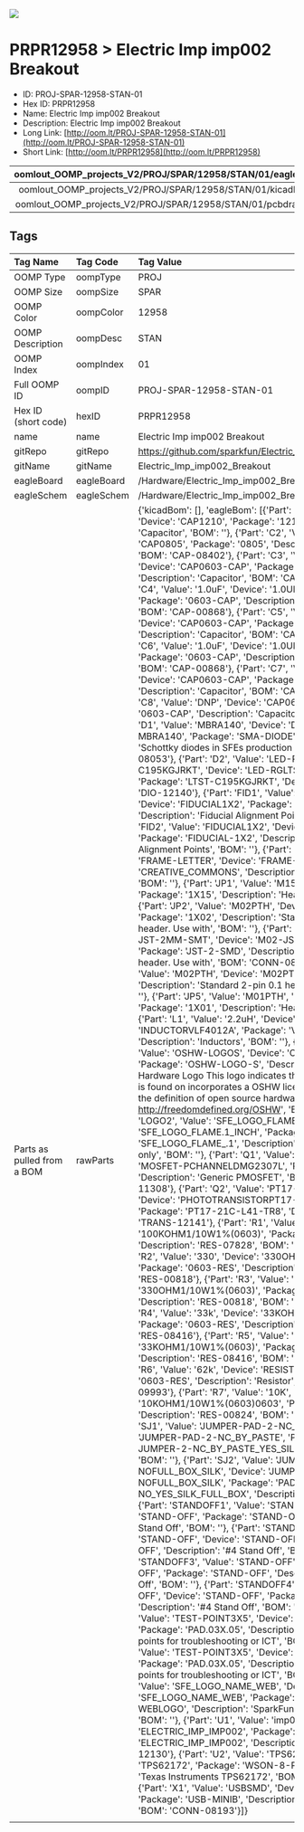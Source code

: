 


  
![][im]
# PRPR12958 > Electric Imp imp002 Breakout

- ID: PROJ-SPAR-12958-STAN-01
- Hex ID: PRPR12958
- Name: Electric Imp imp002 Breakout
- Description: Electric Imp imp002 Breakout
- Long Link: [http://oom.lt/PROJ-SPAR-12958-STAN-01](http://oom.lt/PROJ-SPAR-12958-STAN-01)
- Short Link: [http://oom.lt/PRPR12958](http://oom.lt/PRPR12958)
  

|oomlout_OOMP_projects_V2/PROJ/SPAR/12958/STAN/01/eagleImage.png|oomlout_OOMP_projects_V2/PROJ/SPAR/12958/STAN/01/eagleSchemImage.png|oomlout_OOMP_projects_V2/PROJ/SPAR/12958/STAN/01/kicadPcb3dFront.png|oomlout_OOMP_projects_V2/PROJ/SPAR/12958/STAN/01/kicadPcb3dBack.png|
| :---: | :---: | :---: | :---: |
|oomlout_OOMP_projects_V2/PROJ/SPAR/12958/STAN/01/kicadPcb3d.png|oomlout_OOMP_projects_V2/PROJ/SPAR/12958/STAN/01/bomBack.png|oomlout_OOMP_projects_V2/PROJ/SPAR/12958/STAN/01/bomFront.png|oomlout_OOMP_projects_V2/PROJ/SPAR/12958/STAN/01/pcbdraw.svg|
|oomlout_OOMP_projects_V2/PROJ/SPAR/12958/STAN/01/pcbdrawBack.svg||||

## Tags
  

|Tag Name|Tag Code|Tag Value|
| :--- | :--- | :--- |
|OOMP Type|oompType|PROJ|
|OOMP Size|oompSize|SPAR|
|OOMP Color|oompColor|12958|
|OOMP Description|oompDesc|STAN|
|OOMP Index|oompIndex|01|
|Full OOMP ID|oompID|PROJ-SPAR-12958-STAN-01|
|Hex ID (short code)|hexID|PRPR12958|
|name|name|Electric Imp imp002 Breakout|
|gitRepo|gitRepo|https://github.com/sparkfun/Electric_Imp_imp002_Breakout|
|gitName|gitName|Electric_Imp_imp002_Breakout|
|eagleBoard|eagleBoard|/Hardware/Electric_Imp_imp002_Breakout.brd|
|eagleSchem|eagleSchem|/Hardware/Electric_Imp_imp002_Breakout.sch|
|Parts as pulled from a BOM|rawParts|{'kicadBom': [], 'eagleBom': [{'Part': 'C1', 'Value': '10uF', 'Device': 'CAP1210', 'Package': '1210', 'Description': 'Capacitor', 'BOM': ''}, {'Part': 'C2', 'Value': '22uF', 'Device': 'CAP0805', 'Package': '0805', 'Description': 'Capacitor', 'BOM': 'CAP-08402'}, {'Part': 'C3', 'Value': '100pF', 'Device': 'CAP0603-CAP', 'Package': '0603-CAP', 'Description': 'Capacitor', 'BOM': 'CAP-07883'}, {'Part': 'C4', 'Value': '1.0uF', 'Device': '1.0UF-16V-10%(0603)', 'Package': '0603-CAP', 'Description': 'CAP-00868', 'BOM': 'CAP-00868'}, {'Part': 'C5', 'Value': '100pF', 'Device': 'CAP0603-CAP', 'Package': '0603-CAP', 'Description': 'Capacitor', 'BOM': 'CAP-07883'}, {'Part': 'C6', 'Value': '1.0uF', 'Device': '1.0UF-16V-10%(0603)', 'Package': '0603-CAP', 'Description': 'CAP-00868', 'BOM': 'CAP-00868'}, {'Part': 'C7', 'Value': '100pF', 'Device': 'CAP0603-CAP', 'Package': '0603-CAP', 'Description': 'Capacitor', 'BOM': 'CAP-07883'}, {'Part': 'C8', 'Value': 'DNP', 'Device': 'CAP0603-CAP', 'Package': '0603-CAP', 'Description': 'Capacitor', 'BOM': ''}, {'Part': 'D1', 'Value': 'MBRA140', 'Device': 'DIODE-SCHOTTKY-MBRA140', 'Package': 'SMA-DIODE', 'Description': 'Schottky diodes in SFEs production catalog', 'BOM': 'DIO-08053'}, {'Part': 'D2', 'Value': 'LED-RGLTST-C195KGJRKT', 'Device': 'LED-RGLTST-C195KGJRKT', 'Package': 'LTST-C195KGJRKT', 'Description': '', 'BOM': 'DIO-12140'}, {'Part': 'FID1', 'Value': 'FIDUCIAL1X2', 'Device': 'FIDUCIAL1X2', 'Package': 'FIDUCIAL-1X2', 'Description': 'Fiducial Alignment Points', 'BOM': ''}, {'Part': 'FID2', 'Value': 'FIDUCIAL1X2', 'Device': 'FIDUCIAL1X2', 'Package': 'FIDUCIAL-1X2', 'Description': 'Fiducial Alignment Points', 'BOM': ''}, {'Part': 'FRAME1', 'Value': 'FRAME-LETTER', 'Device': 'FRAME-LETTER', 'Package': 'CREATIVE_COMMONS', 'Description': 'Schematic Frame', 'BOM': ''}, {'Part': 'JP1', 'Value': 'M15', 'Device': 'M15', 'Package': '1X15', 'Description': 'Header 15', 'BOM': ''}, {'Part': 'JP2', 'Value': 'M02PTH', 'Device': 'M02PTH', 'Package': '1X02', 'Description': 'Standard 2-pin 0.1 header. Use with', 'BOM': ''}, {'Part': 'JP3', 'Value': 'M02-JST-2MM-SMT', 'Device': 'M02-JST-2MM-SMT', 'Package': 'JST-2-SMD', 'Description': 'Standard 2-pin 0.1 header. Use with', 'BOM': 'CONN-08352'}, {'Part': 'JP4', 'Value': 'M02PTH', 'Device': 'M02PTH', 'Package': '1X02', 'Description': 'Standard 2-pin 0.1 header. Use with', 'BOM': ''}, {'Part': 'JP5', 'Value': 'M01PTH', 'Device': 'M01PTH', 'Package': '1X01', 'Description': 'Header 1', 'BOM': ''}, {'Part': 'L1', 'Value': '2.2uH', 'Device': 'INDUCTORVLF4012A', 'Package': 'VLF4012A', 'Description': 'Inductors', 'BOM': ''}, {'Part': 'LOGO1', 'Value': 'OSHW-LOGOS', 'Device': 'OSHW-LOGOS', 'Package': 'OSHW-LOGO-S', 'Description': 'Open Source Hardware Logo This logo indicates the piece of hardware it is found on incorporates a OSHW license and/or adheres to the definition of open source hardware found here: http://freedomdefined.org/OSHW', 'BOM': ''}, {'Part': 'LOGO2', 'Value': 'SFE_LOGO_FLAME.1_INCH', 'Device': 'SFE_LOGO_FLAME.1_INCH', 'Package': 'SFE_LOGO_FLAME_.1', 'Description': 'SFE Logo, flame only', 'BOM': ''}, {'Part': 'Q1', 'Value': 'DMG2307L', 'Device': 'MOSFET-PCHANNELDMG2307L', 'Package': 'SOT23-3', 'Description': 'Generic PMOSFET', 'BOM': 'TRANS-11308'}, {'Part': 'Q2', 'Value': 'PT17-21C-L41-TR8', 'Device': 'PHOTOTRANSISTORPT17-21C-L41-TR8', 'Package': 'PT17-21C-L41-TR8', 'Description': '', 'BOM': 'TRANS-12141'}, {'Part': 'R1', 'Value': '100k', 'Device': '100KOHM1/10W1%(0603)', 'Package': '0603-RES', 'Description': 'RES-07828', 'BOM': 'RES-07828'}, {'Part': 'R2', 'Value': '330', 'Device': '330OHM1/10W1%(0603)', 'Package': '0603-RES', 'Description': 'RES-00818', 'BOM': 'RES-00818'}, {'Part': 'R3', 'Value': '330', 'Device': '330OHM1/10W1%(0603)', 'Package': '0603-RES', 'Description': 'RES-00818', 'BOM': 'RES-00818'}, {'Part': 'R4', 'Value': '33k', 'Device': '33KOHM1/10W1%(0603)', 'Package': '0603-RES', 'Description': 'RES-08416', 'BOM': 'RES-08416'}, {'Part': 'R5', 'Value': '33k', 'Device': '33KOHM1/10W1%(0603)', 'Package': '0603-RES', 'Description': 'RES-08416', 'BOM': 'RES-08416'}, {'Part': 'R6', 'Value': '62k', 'Device': 'RESISTOR0603', 'Package': '0603-RES', 'Description': 'Resistor', 'BOM': 'RES-09993'}, {'Part': 'R7', 'Value': '10K', 'Device': '10KOHM1/10W1%(0603)0603', 'Package': '0603-RES', 'Description': 'RES-00824', 'BOM': 'RES-00824'}, {'Part': 'SJ1', 'Value': 'JUMPER-PAD-2-NC_BY_PASTE', 'Device': 'JUMPER-PAD-2-NC_BY_PASTE', 'Package': 'PAD-JUMPER-2-NC_BY_PASTE_YES_SILK', 'Description': '', 'BOM': ''}, {'Part': 'SJ2', 'Value': 'JUMPER-PAD-3-NOFULL_BOX_SILK', 'Device': 'JUMPER-PAD-3-NOFULL_BOX_SILK', 'Package': 'PAD-JUMPER-3-NO_YES_SILK_FULL_BOX', 'Description': '', 'BOM': ''}, {'Part': 'STANDOFF1', 'Value': 'STAND-OFF', 'Device': 'STAND-OFF', 'Package': 'STAND-OFF', 'Description': '#4 Stand Off', 'BOM': ''}, {'Part': 'STANDOFF2', 'Value': 'STAND-OFF', 'Device': 'STAND-OFF', 'Package': 'STAND-OFF', 'Description': '#4 Stand Off', 'BOM': ''}, {'Part': 'STANDOFF3', 'Value': 'STAND-OFF', 'Device': 'STAND-OFF', 'Package': 'STAND-OFF', 'Description': '#4 Stand Off', 'BOM': ''}, {'Part': 'STANDOFF4', 'Value': 'STAND-OFF', 'Device': 'STAND-OFF', 'Package': 'STAND-OFF', 'Description': '#4 Stand Off', 'BOM': ''}, {'Part': 'TP1', 'Value': 'TEST-POINT3X5', 'Device': 'TEST-POINT3X5', 'Package': 'PAD.03X.05', 'Description': 'Bare copper test points for troubleshooting or ICT', 'BOM': ''}, {'Part': 'TP2', 'Value': 'TEST-POINT3X5', 'Device': 'TEST-POINT3X5', 'Package': 'PAD.03X.05', 'Description': 'Bare copper test points for troubleshooting or ICT', 'BOM': ''}, {'Part': 'U$9', 'Value': 'SFE_LOGO_NAME_WEB', 'Device': 'SFE_LOGO_NAME_WEB', 'Package': 'SFE-NEW-WEBLOGO', 'Description': 'SparkFun.com board silk.', 'BOM': ''}, {'Part': 'U1', 'Value': 'imp002', 'Device': 'ELECTRIC_IMP_IMP002', 'Package': 'ELECTRIC_IMP_IMP002', 'Description': '', 'BOM': 'IC-12130'}, {'Part': 'U2', 'Value': 'TPS62172', 'Device': 'TPS62172', 'Package': 'WSON-8-PAD', 'Description': 'Texas Instruments TPS62172', 'BOM': 'IC-11307'}, {'Part': 'X1', 'Value': 'USBSMD', 'Device': 'USBSMD', 'Package': 'USB-MINIB', 'Description': 'USB Connectors', 'BOM': 'CONN-08193'}]}|
||||



[im]: PROJ/SPAR/12958/STAN/01/kicadPcb3d_450.png
